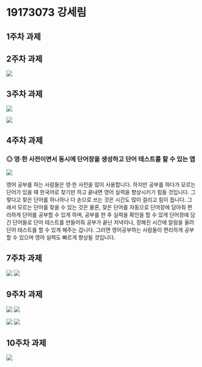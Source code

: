 # 19173073 강세림

## 1주차 과제

## 2주차 과제
  
<img width="" src="./png/OnClicktoMeg.png"></img> 

## 3주차 과제

<img width="" src="./png/OnClickedNaverBtn.png"></img>

<img width="" src="./png/OnClickedCallBtn.png"></img>

## 4주차 과제

### ◎ 영·한 사전이면서 동시에 단어장을 생성하고 단어 테스트를 할 수 있는 앱

<img width="" src="./png/appidea.png"></img>

영어 공부를 하는 사람들은 영·한 사전을 많이 사용합니다.
하지만 공부를 하다가 모르는 단어가 있을 때 한국어로 찾기만 하고 끝내면 영어 실력을 향상시키기 힘들 것입니다. 
그렇다고 찾은 단어를 하나하나 다 손으로 쓰는 것은 시간도 많이 걸리고 힘이 듭니다.
그래서 모르는 단어를 찾을 수 있는 것은 물론, 찾은 단어를 자동으로 단어장에 담아줘 편리하게 단어를 공부할 수 있게 하며, 
공부를 한 후 실력을 확인을 할 수 있게 단어장에 담긴 단어들로 단어 테스트를 만들어줘 공부가 끝난 저녁이나, 
정해진 시간에 알람을 울려 단어 테스트를 할 수 있게 해주는 겁니다.
그러면 영어공부하는 사람들이 편리하게 공부할 수 있으며 영어 실력도 빠르게 향상될 것입니다.

## 7주차 과제

<img width="" src="./png/ImageView1.png"></img> <img width="" src="./png/ImageView2.png"></img>

## 9주차 과제

<img width="" src="./png/ScrollView.png"></img> <img width="" src="./png/ScrollView.Change.png"></img>

<img width="" src="./png/ScrollView.Width.png"></img> <img width="" src="./png/ScrollView.Height.png"></img>

## 10주차 과제
<img width="" src="./png/SMS_Apllication.png"></img> 


